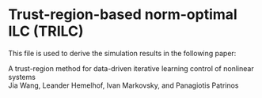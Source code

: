 # Trust-region-based norm-optimal ILC (TRILC)
This file is used to derive the simulation results in the following paper:

A trust-region method for data-driven iterative learning control of nonlinear systems  
Jia Wang, Leander Hemelhof, Ivan Markovsky, and Panagiotis Patrinos
